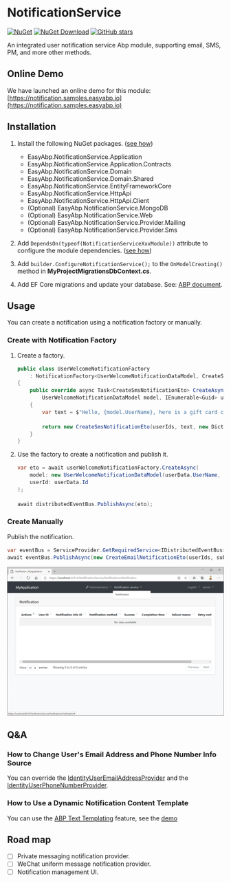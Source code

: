 # NotificationService

[![NuGet](https://img.shields.io/nuget/v/EasyAbp.NotificationService.Domain.Shared.svg?style=flat-square)](https://www.nuget.org/packages/EasyAbp.NotificationService.Domain.Shared)
[![NuGet Download](https://img.shields.io/nuget/dt/EasyAbp.NotificationService.Domain.Shared.svg?style=flat-square)](https://www.nuget.org/packages/EasyAbp.NotificationService.Domain.Shared)
[![GitHub stars](https://img.shields.io/github/stars/EasyAbp/NotificationService?style=social)](https://www.github.com/EasyAbp/NotificationService)

An integrated user notification service Abp module, supporting email, SMS, PM, and more other methods.

## Online Demo

We have launched an online demo for this module: [https://notification.samples.easyabp.io](https://notification.samples.easyabp.io)

## Installation

1. Install the following NuGet packages. ([see how](https://github.com/EasyAbp/EasyAbpGuide/blob/master/How-To.md#add-nuget-packages))

    * EasyAbp.NotificationService.Application
    * EasyAbp.NotificationService.Application.Contracts
    * EasyAbp.NotificationService.Domain
    * EasyAbp.NotificationService.Domain.Shared
    * EasyAbp.NotificationService.EntityFrameworkCore
    * EasyAbp.NotificationService.HttpApi
    * EasyAbp.NotificationService.HttpApi.Client
    * (Optional) EasyAbp.NotificationService.MongoDB
    * (Optional) EasyAbp.NotificationService.Web
    * (Optional) EasyAbp.NotificationService.Provider.Mailing
    * (Optional) EasyAbp.NotificationService.Provider.Sms

1. Add `DependsOn(typeof(NotificationServiceXxxModule))` attribute to configure the module dependencies. ([see how](https://github.com/EasyAbp/EasyAbpGuide/blob/master/How-To.md#add-module-dependencies))

1. Add `builder.ConfigureNotificationService();` to the `OnModelCreating()` method in **MyProjectMigrationsDbContext.cs**.

1. Add EF Core migrations and update your database. See: [ABP document](https://docs.abp.io/en/abp/latest/Tutorials/Part-1?UI=MVC#add-new-migration-update-the-database).

## Usage

You can create a notification using a notification factory or manually.

### Create with Notification Factory

1. Create a factory.
    ```csharp
    public class UserWelcomeNotificationFactory
        : NotificationFactory<UserWelcomeNotificationDataModel, CreateSmsNotificationEto>, ITransientDependency
    {
        public override async Task<CreateSmsNotificationEto> CreateAsync(
            UserWelcomeNotificationDataModel model, IEnumerable<Guid> userIds)
        {
            var text = $"Hello, {model.UserName}, here is a gift card code for you: {model.GiftCardCode}";

            return new CreateSmsNotificationEto(userIds, text, new Dictionary<string, object>());
        }
    }
    ```

2. Use the factory to create a notification and publish it.
    ```csharp
    var eto = await userWelcomeNotificationFactory.CreateAsync(
        model: new UserWelcomeNotificationDataModel(userData.UserName, giftCardCode),
        userId: userData.Id
    );
    
    await distributedEventBus.PublishAsync(eto);
    ```

### Create Manually

Publish the notification.

```csharp
var eventBus = ServiceProvider.GetRequiredService<IDistributedEventBus>();
await eventBus.PublishAsync(new CreateEmailNotificationEto(userIds, subject, body));
```

![Notifications](/docs/images/Notifications.png)

## Q&A

### How to Change User's Email Address and Phone Number Info Source

You can override the [IdentityUserEmailAddressProvider](https://github.com/EasyAbp/NotificationService/blob/master/providers/Mailing/EasyAbp.NotificationService.Provider.Mailing/EasyAbp/NotificationService/Provider/Mailing/IdentityUserEmailAddressProvider.cs) and the [IdentityUserPhoneNumberProvider](https://github.com/EasyAbp/NotificationService/blob/master/providers/Sms/EasyAbp.NotificationService.Provider.Sms/EasyAbp/NotificationService/Provider/Sms/IdentityUserPhoneNumberProvider.cs).

### How to Use a Dynamic Notification Content Template

You can use the [ABP Text Templating](https://docs.abp.io/en/abp/latest/Text-Templating) feature, see the [demo](https://github.com/EasyAbp/NotificationService/blob/master/providers/Mailing/EasyAbp.NotificationService.Provider.Mailing.Test/EasyAbp/NotificationService/Provider/Mailing/UserWelcomeNotifications/UserWelcomeNotificationFactory.cs)

## Road map

- [ ] Private messaging notification provider.
- [ ] WeChat uniform message notification provider.
- [ ] Notification management UI.
